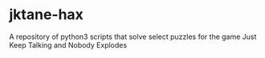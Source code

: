 # jktane-hax
A repository of python3 scripts that solve select puzzles for the game Just Keep Talking and Nobody Explodes
